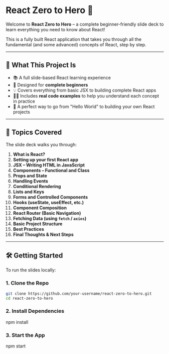 # React Zero to Hero 🎯

Welcome to **React Zero to Hero** – a complete beginner-friendly slide deck to learn everything you need to know about React!

This is a fully built React application that takes you through all the fundamental (and some advanced) concepts of React, step by step.

---

## 🚀 What This Project Is

- 📚 A full slide-based React learning experience
- 👶 Designed for **complete beginners**
- 💡 Covers everything from basic JSX to building complete React apps
- 🧑‍💻 Includes **real code examples** to help you understand each concept in practice
- 🎯 A perfect way to go from "Hello World" to building your own React projects

---

## 🧠 Topics Covered

The slide deck walks you through:

1. **What is React?**
2. **Setting up your first React app**
3. **JSX – Writing HTML in JavaScript**
4. **Components – Functional and Class**
5. **Props and State**
6. **Handling Events**
7. **Conditional Rendering**
8. **Lists and Keys**
9. **Forms and Controlled Components**
10. **Hooks (useState, useEffect, etc.)**
11. **Component Composition**
12. **React Router (Basic Navigation)**
13. **Fetching Data (using `fetch` / `axios`)**
14. **Basic Project Structure**
15. **Best Practices**
16. **Final Thoughts & Next Steps**

---

## 🛠️ Getting Started

To run the slides locally:

### 1. Clone the Repo

```bash
git clone https://github.com/your-username/react-zero-to-hero.git
cd react-zero-to-hero
```

### 2. Install Dependencies
npm install

### 3. Start the App
npm start
